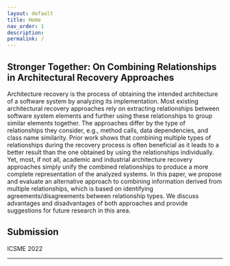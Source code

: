 ```yaml
---
layout: default
title: Home
nav_order: 1
description: 
permalink: /
---
```


## Stronger Together: On Combining Relationships in Architectural Recovery Approaches

Architecture recovery is the process of obtaining the intended architecture of a software system by analyzing its implementation. Most existing architectural recovery approaches rely on extracting relationships between software system elements and further using these relationships to group similar elements together. The approaches differ by the type of relationships they consider, e.g., method calls, data dependencies, and class name similarity. Prior work shows that combining multiple types of relationships during the recovery process is often beneficial as it leads to a better result than the one obtained by using the relationships individually. Yet, most, if not all, academic and industrial architecture recovery approaches simply unify the combined relationships to produce a more complete representation of the analyzed systems. In this paper, we propose and evaluate an alternative approach to combining information derived from multiple relationships, which is based on identifying agreements/disagreements between relationship types. We discuss advantages and disadvantages of both approaches and provide suggestions for future research in this area.


## Submission

ICSME 2022

---

